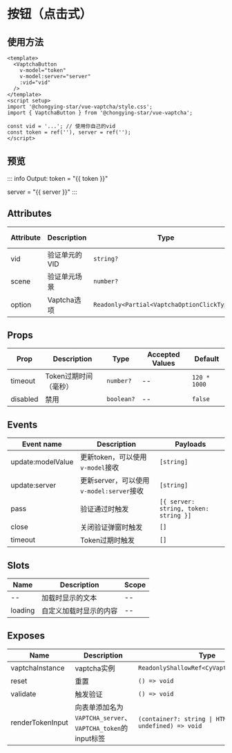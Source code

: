 <script setup>
import { ref } from 'vue';
const token = ref(''), server = ref('');
</script>

# 按钮（点击式）

## 使用方法

```vue
<template>
  <VaptchaButton
    v-model="token"
    v-model:server="server"
    :vid="vid"
  />
</template>
<script setup>
import '@chongying-star/vue-vaptcha/style.css';
import { VaptchaButton } from '@chongying-star/vue-vaptcha';

const vid = '...'; // 使用你自己的vid
const token = ref(''), server = ref('');
</script>
```

## 预览

<AfterLibLoaded>
  <VaptchaButton v-model="token" v-model:server="server" vid="59b252ed57f5a21114866a5d" />
</AfterLibLoaded>

::: info Output:
token = "{{ token }}"

server = "{{ server }}"
:::

## Attributes

| Attribute | Description   | Type                                        | Accepted Values | Default |
| --------- | ------------- | ------------------------------------------- | --------------- | ------- |
| vid       | 验证单元的VID | `string?`                                   | --              | --      |
| scene     | 验证单元场景  | `number?`                                   | `0`~`6`         | --      |
| option    | Vaptcha选项   | `Readonly<Partial<VaptchaOptionClickType>>` | --              | --      |

## Props

| Prop     | Description           | Type       | Accepted Values | Default      |
| -------- | --------------------- | ---------- | --------------- | ------------ |
| timeout  | Token过期时间（毫秒） | `number?`  | --              | `120 * 1000` |
| disabled | 禁用                  | `boolean?` | --              | `false`      |

## Events

| Event name        | Description                              | Payloads                              |
| ----------------- | ---------------------------------------- | ------------------------------------- |
| update:modelValue | 更新token，可以使用`v-model`接收         | `[string]`                            |
| update:server     | 更新server，可以使用`v-model:server`接收 | `[string]`                            |
| pass              | 验证通过时触发                           | `[{ server: string, token: string }]` |
| close             | 关闭验证弹窗时触发                       | `[]`                                  |
| timeout           | Token过期时触发                          | `[]`                                  |

## Slots

| Name    | Description            | Scope |
| ------- | ---------------------- | ----- |
| --      | 加载时显示的文本       | --    |
| loading | 自定义加载时显示的内容 | --    |

## Exposes

| Name             | Description                                                | Type                                                       |
| ---------------- | ---------------------------------------------------------- | ---------------------------------------------------------- |
| vaptchaInstance  | vaptcha实例                                                | `ReadonlyShallowRef<CyVaptcha\|undefined>`                 |
| reset            | 重置                                                       | `() => void`                                               |
| validate         | 触发验证                                                   | `() => void`                                               |
| renderTokenInput | 向表单添加名为`VAPTCHA_server`、`VAPTCHA_token`的input标签 | `(container?: string \| HTMLElement \| undefined) => void` |
